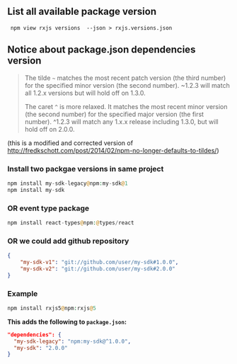## List all available package version
``` npm view rxjs versions  --json > rxjs.versions.json```


## Notice about package.json dependencies version

> The tilde `~` matches the most recent patch version (the third number) for the specified minor version (the second number).
> ~1.2.3 will match all 1.2.x versions but will hold off on 1.3.0.
>
> The caret `^` is more relaxed. It matches
> the most recent minor version (the second number) for the specified major version (the first number).
> ^1.2.3 will match
> any 1.x.x release including 1.3.0, but will hold off on 2.0.0.

(this is a modified and corrected version of http://fredkschott.com/post/2014/02/npm-no-longer-defaults-to-tildes/)

### Install two packgae versions in same project

```php
npm install my-sdk-legacy@npm:my-sdk@1
npm install my-sdk
```
### OR event type package
```php
npm install react-types@npm:@types/react
```

### OR we could add github repository

```json
{
    "my-sdk-v1": "git://github.com/user/my-sdk#1.0.0",
    "my-sdk-v2": "git://github.com/user/my-sdk#2.0.0"
}
```

### Example
```php
npm install rxjs5@npm:rxjs@5
```

**This adds the following to `package.json`:**

```json
"dependencies": {
  "my-sdk-legacy": "npm:my-sdk@^1.0.0",
  "my-sdk": "2.0.0"
}
```
